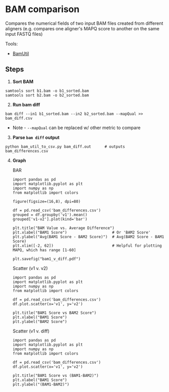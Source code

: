 # BAM comparison
Compares the numerical fields of two input BAM files created from different aligners (e.g. compares one aligner's MAPQ score to another on the same input FASTQ files)

Tools:
* [BamUtil](https://genome.sph.umich.edu/wiki/BamUtil:_diff)

## Steps

1. **Sort BAM**
```
samtools sort b1.bam -o b1_sorted.bam
samtools sort b2.bam -o b2_sorted.bam 
```

2. **Run bam diff**
```
bam diff --in1 b1_sorted.bam --in2 b2_sorted.bam --mapQual >> bam_diff.csv
```
* Note - `--mapQual` can be replaced w/ other metric to compare

3. **Parse `bam diff` output**
```
python bam_util_to_csv.py bam_diff.out      # outputs bam_differences.csv
``` 

4. **Graph** 

    BAR
    ```
    import pandas as pd
    import matplotlib.pyplot as plt
    import numpy as np
    from matplotlib import colors
    
    figure(figsize=(16,8), dpi=80)
    
    df = pd.read_csv('bam_differences.csv')
    grouped = df.groupby('v1').mean()
    grouped['v1-v2'].plot(kind='bar')
    
    plt.title("BAM Value vs. Average Difference")
    plt.xlabel("BAM1 Score")                    # Or 'BAM2 Score'
    plt.ylabel("Avg(BAM1 Score - BAM2 Score)")  # Avg(BAM2 Score - BAM1 Score) 
    plt.xlim([-2, 62])                          # Helpful for plotting MAPQ, which has range [1-60]
    
    plt.savefig("bam1_v_diff.pdf")
    ```
    
    Scatter (v1 v. v2)
    ```
    import pandas as pd
    import matplotlib.pyplot as plt
    import numpy as np
    from matplotlib import colors
    
    df = pd.read_csv('bam_differences.csv')
    df.plot.scatter(x='v1', y='v2')
    
    plt.title("BAM1 Score vs BAM2 Score")
    plt.xlabel("BAM1 Score")
    plt.ylabel("BAM2 Score")
    ```
    
    Scatter (v1 v. diff)
    ```
    import pandas as pd
    import matplotlib.pyplot as plt
    import numpy as np
    from matplotlib import colors
    
    df = pd.read_csv('bam_differences.csv')
    df.plot.scatter(x='v1', y='v2')
    
    plt.title("BAM1 Score vs (BAM1-BAM2)")
    plt.xlabel("BAM1 Score")
    plt.ylabel("(BAM1-BAM2)")
    ```

